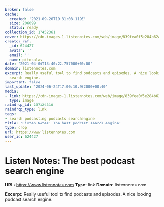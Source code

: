 ```yaml
---
broken: false
cache:
  created: '2021-09-20T19:31:08.119Z'
  size: 206099
  status: ready
collection_id: 17452361
cover: https://cdn-images-1.listennotes.com/web/image/839fea0f5e284b62a83b291031676e4b.jpg
creator_ref:
  _id: 624427
  avatar: ''
  email: ''
  name: pitosalas
date: '2021-04-06T13:40:22.757000+00:00'
domain: listennotes.com
excerpt: Really useful tool to find podcasts and episodes. A nice looking podcast
  search engine.
important: false
last_update: '2024-06-24T17:00:10.952000+00:00'
media:
- link: https://cdn-images-1.listennotes.com/web/image/839fea0f5e284b62a83b291031676e4b.jpg
  type: image
raindrop_id: 257324310
raindrop_type: link
tags:
- search podcasting podcasts searchengine
title: 'Listen Notes: The best podcast search engine'
type: drop
url: https://www.listennotes.com
user_id: 624427
---
```


# Listen Notes: The best podcast search engine

**URL:** https://www.listennotes.com
**Type:** link
**Domain:** listennotes.com

**Excerpt:** Really useful tool to find podcasts and episodes. A nice looking podcast search engine.

